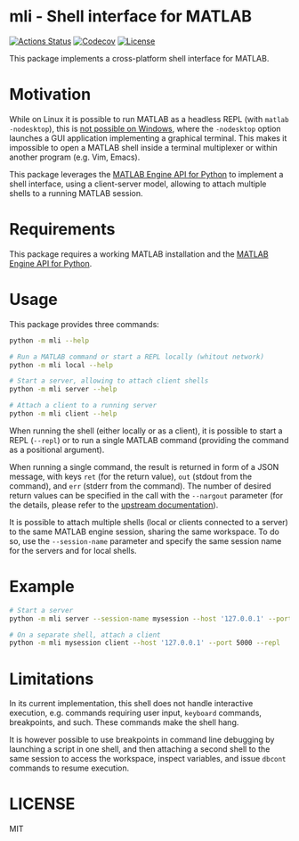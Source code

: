 # mli - Shell interface for MATLAB
[![Actions Status](https://github.com/m-pilia/mli/workflows/Build%20and%20test/badge.svg)](https://github.com/m-pilia/mli/actions?query=workflow%3A"Build+and+test")
[![Codecov](https://codecov.io/gh/m-pilia/mli/branch/master/graph/badge.svg)](https://codecov.io/gh/m-pilia/mli/branch/master)
[![License](https://img.shields.io/badge/License-MIT-blue.svg)](https://github.com/m-pilia/mli/blob/master/LICENSE)

This package implements a cross-platform shell interface for MATLAB.

# Motivation

While on Linux it is possible to run MATLAB as a headless REPL (with `matlab
-nodesktop`), this is [not possible on
Windows](https://blogs.mathworks.com/community/2010/02/22/launching-matlab-without-the-desktop/),
where the `-nodesktop` option launches a GUI application implementing a
graphical terminal. This makes it impossible to open a MATLAB shell inside a
terminal multiplexer or within another program (e.g. Vim, Emacs).

This package leverages the [MATLAB Engine API for
Python](https://www.mathworks.com/help/matlab/matlab_external/install-the-matlab-engine-for-python.html)
to implement a shell interface, using a client-server model, allowing to attach
multiple shells to a running MATLAB session.

# Requirements

This package requires a working MATLAB installation and the
[MATLAB Engine API for Python](https://www.mathworks.com/help/matlab/matlab_external/install-the-matlab-engine-for-python.html).

# Usage

This package provides three commands:
```sh
python -m mli --help

# Run a MATLAB command or start a REPL locally (whitout network)
python -m mli local --help

# Start a server, allowing to attach client shells
python -m mli server --help

# Attach a client to a running server
python -m mli client --help
```

When running the shell (either locally or as a client), it is possible to start
a REPL (`--repl`) or to run a single MATLAB command (providing the command as a
positional argument).

When running a single command, the result is returned in form of a JSON
message, with keys `ret` (for the return value), `out` (stdout from the
command), and `err` (stderr from the command). The number of desired return
values can be specified in the call with the `--nargout` parameter (for the
details, please refer to the [upstream
documentation](https://mathworks.com/help/matlab/apiref/matlab.engine.matlabengine-class.html)).

It is possible to attach multiple shells (local or clients connected to a
server) to the same MATLAB engine session, sharing the same workspace. To do
so, use the `--session-name` parameter and specify the same session name for
the servers and for local shells.

# Example

```bash
# Start a server
python -m mli server --session-name mysession --host '127.0.0.1' --port 5000 --log-level INFO

# On a separate shell, attach a client
python -m mli mysession client --host '127.0.0.1' --port 5000 --repl
```

# Limitations

In its current implementation, this shell does not handle interactive
execution, e.g. commands requiring user input, `keyboard` commands,
breakpoints, and such. These commands make the shell hang.

It is however possible to use breakpoints in command line debugging by
launching a script in one shell, and then attaching a second shell to the same
session to access the workspace, inspect variables, and issue `dbcont` commands
to resume execution.

# LICENSE

MIT
